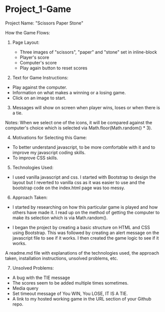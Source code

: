 # Project_1-Game
Project Name: "Scissors Paper Stone"


How the Game Flows:
1) Page Layout:
    - Three images of "scissors", "paper" and "stone" set in inline-block
    - Player's score
    - Computer's score
    - Play again button to reset scores

2) Text for Game Instructions:
- Play against the computer.
- Information on what makes a winning or a losing game.
- Click on an image to start.

3) Messages will show on screen when player wins, loses or when there is a tie.

Notes:
When we select one of the icons, it will be compared against the computer's choice which is selected via Math.floor(Math.random() * 3).


4) Motivations for Selecting this Game:
- To better understand javascript, to be more comfortable with it and to improve my javascript coding skills.
- To improve CSS skills.


5) Technologies Used:
- I used vanilla javascript and css. I started with Bootstrap to design the layout but I reverted to vanilla css as it was easier to use and the bootstrap code on the index.html page was too messy.

6) Approach Taken:
- I started by researching on how this particular game is played and how others have made it. I read up on the method of getting the computer to make its selection which is via Math.random().

- I began the project by creating a basic structure on HTML and CSS using Bootstrap. This was followed by creating an alert message on the javascript file to see if it works. I then created the game logic to see if it works.

A readme.md file with explanations of the technologies used, the approach taken, installation instructions, unsolved problems, etc.

7) Unsolved Problems:
- A bug with the TIE message
- The scores seem to be added multiple times sometimes.
- Media query
- Set timeout message of You WIN, You LOSE, IT IS A TIE.
- A link to my hosted working game in the URL section of your Github repo.


